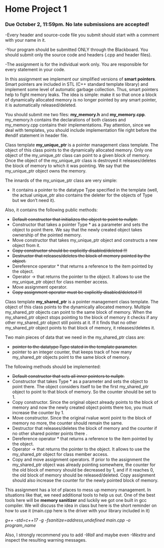 # Home Project 1
### Due October 2, 11:59pm. No late submissions are accepted!

-Every header and source-code file you submit should start with a comment with your name in it.

-Your program should be submitted ONLY through the Blackboard. You should submit only the source code and headers (.cpp and header files).

-The assignment is for the individual work only. You are responsible for every statement in your code.

In this assignment we implement our simplified versions of **smart pointers**. Smart pointers are included in STL (C++ standard template library) and implement some level of automatic garbage collection. Thus, smart pointers help to fight memory leaks. The idea is simple: make it so that once a block of dynamically allocated memory is no longer pointed by any smart pointer, it is automatically released/deleted.

You should submit me two files: **my_memory.h** and **my_memory.cpp**. my_memory.h contains the declarations of both classes and my_memory.cpp contains their implementations. Pay attention, since we deal with templates, you should include implementation file right before the #endif statement in header file.

Class template **my_unique_ptr** is a pointer management class template. The object of this class points to the dynamically allocated memory. Only one object of the my_unique_ptr class can point to a given block of memory. Once the object of the my_unique_ptr class is destroyed it releases/deletes the block of memory to which it was pointing. We say that the my_unique_ptr object owns the memory.

The innards of the my_unique_ptr class are very simple: 
+ It contains a pointer to the datatype Type specified in the template (well, the actual unique_ptr also contains the deleter for the objects of Type but we don’t need it). 

Also, it contains the following public methods:

+ ~~Default constructor that initializes the object to point to nullptr.~~
+ Constructor that takes a pointer Type * as a parameter and sets the object to point there. We say that the newly created object takes ownership of the pointed memory.
+ Move constructor that takes my_unique_ptr object and constructs a new object from it.
+ ~~Copy constructor should be explicitly disabled/deleted !!!~~
+ ~~Destructor that releases/deletes the block of memory pointed by the object.~~
+ Dereference operator * that returns a reference to the item pointed by the object.
+ Operator -> that returns the pointer to the object. It allows to use the my_unique_ptr object for class member access.
+ Move assignment operator.
+ ~~Copy assignment operator must be explicitly disabled/deleted !!!~~




Class template **my_shared_ptr** is a pointer management class template. The object of this class points to the dynamically allocated memory. Multiple my_shared_ptr objects can point to the same block of memory. When the my_shared_ptr object stops pointing to the block of memory it checks if any other my_shared_ptr object still points at it. If it finds that no other my_shared_ptr object points to that block of memory, it releases/deletes it.

Two main pieces of data that we need in the my_shared_ptr class are:

+ ~~pointer to the datatype Type stated in the template parameter.~~
+ pointer to an integer counter, that keeps track of how many my_shared_ptr objects point to the same block of memory.

The following methods should be implemented:

+ ~~Default constructor that sets all inner pointers to nullptr.~~
+ Constructor that takes Type * as a parameter and sets the object to point there. The object considers itself to be the first my_shared_ptr object to point to that block of memory. So the counter should be set to 1.
+ Copy constructor. Since the original object already points to the block of memory and now the newly created object points there too, you must increase the counter by 1.
+ Move constructor. Since the original rvalue wont point to the block of memory no more, the counter should remain the same.
+ Destructor that releases/deletes the block of memory and the counter if no other shared pointer points there .
+ Dereference operator * that returns a reference to the item pointed by the object.
+ Operator -> that returns the pointer to the object. It allows to use the my_shared_ptr object for class member access.
+ Copy and move assignment operators. If prior to the assignment the my_shared_ptr object was already pointing somewhere, the counter for the old block of memory should be decreased by 1, and if it reaches 0, the old block of memory should be released/deleted. Copy assignment should also increase the counter for the newly pointed block of memory.


This assignment has a lot of places to mess up memory management. In situations like that, we need additional tools to help us out. One of the best tools here will be **memory sanitizer** and luckily we got one built in gcc compiler. We will discuss the idea in class but here is the short reminder on how to use it (main.cpp here is the driver with your library included in it)


*_g++  -std=c++17  -g  -fsanitize=address,undefined  main.cpp  -o  program_name_*

Also, I strongly recommend you to add *-Wall* and maybe even *-Wextra* and inspect the resulting warning messages.
